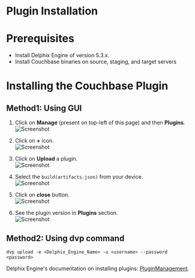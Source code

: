 # Plugin Installation
 
 
Prerequisites
=============

-   Install Delphix Engine of version 5.3.x.
-   Install Couchbase binaries on source, staging, and target servers


Installing the Couchbase Plugin
===============================
Method1: Using GUI
------------------

1. Click on **Manage** (present on top-left of this page) and then **Plugins**.  
![Screenshot](/couchbase-plugin/image/image2.png)

2. Click on **+** icon.  
![Screenshot](/couchbase-plugin/image/image3.png)

3. Click on **Upload** a plugin.  
![Screenshot](/couchbase-plugin/image/image4.png)

4. Select the `build(artifacts.json)` from your device.   
![Screenshot](/couchbase-plugin/image/image5.png)

5. Click on **close** button.  
![Screenshot](/couchbase-plugin/image/image6.png)

6. See the plugin version in **Plugins** section.  
![Screenshot](/couchbase-plugin/image/image7.png)


Method2: Using dvp command
---------------------------
 `dvp upload -e <Delphix_Engine_Name> -u <username> --password <password>`

Delphix Engine's documentation on installing plugins: [PluginManagement](https://docs.delphix.com/docs/datasets/unstructured-files-and-app-data/delphix-engine-plugin-management).
